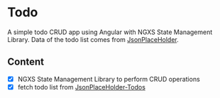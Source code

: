# Todo
A simple todo CRUD app using Angular with NGXS State Management Library. Data of the todo list comes from [JsonPlaceHolder](https://jsonplaceholder.typicode.com/guide.html).


## Content
- [X] NGXS State Management Library to perform CRUD operations
- [X] fetch todo list from [JsonPlaceHolder-Todos](https://jsonplaceholder.typicode.com/users/1/todos)
